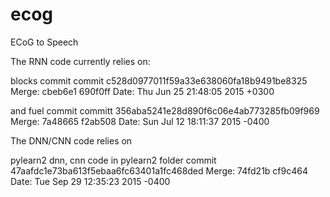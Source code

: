 ecog
====

ECoG to Speech

The RNN code currently relies on:

blocks commit
commit c528d0977011f59a33e638060fa18b9491be8325
Merge: cbeb6e1 690f0ff
Date:   Thu Jun 25 21:48:05 2015 +0300

and
fuel commit
committ 356aba5241e28d890f6c06e4ab773285fb09f969
Merge: 7a48665 f2ab508
Date:   Sun Jul 12 18:11:37 2015 -0400

The DNN/CNN code relies on

pylearn2 dnn, cnn code in pylearn2 folder
commit 47aafdc1e73ba613f5ebaa6fc63401a1fc468ded
Merge: 74fd21b cf9c464
Date:   Tue Sep 29 12:35:23 2015 -0400
